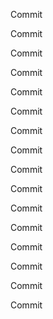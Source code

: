 Commit

Commit

Commit

Commit

Commit

Commit

Commit

Commit

Commit

Commit

Commit

Commit

Commit

Commit

Commit

Commit


